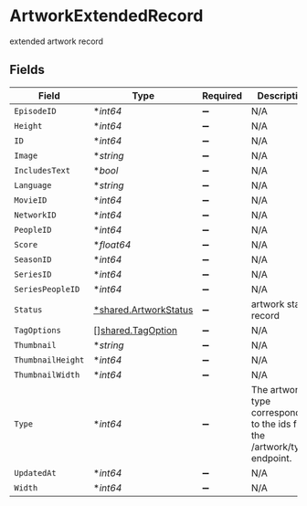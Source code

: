 # ArtworkExtendedRecord

extended artwork record


## Fields

| Field                                                                     | Type                                                                      | Required                                                                  | Description                                                               |
| ------------------------------------------------------------------------- | ------------------------------------------------------------------------- | ------------------------------------------------------------------------- | ------------------------------------------------------------------------- |
| `EpisodeID`                                                               | **int64*                                                                  | :heavy_minus_sign:                                                        | N/A                                                                       |
| `Height`                                                                  | **int64*                                                                  | :heavy_minus_sign:                                                        | N/A                                                                       |
| `ID`                                                                      | **int64*                                                                  | :heavy_minus_sign:                                                        | N/A                                                                       |
| `Image`                                                                   | **string*                                                                 | :heavy_minus_sign:                                                        | N/A                                                                       |
| `IncludesText`                                                            | **bool*                                                                   | :heavy_minus_sign:                                                        | N/A                                                                       |
| `Language`                                                                | **string*                                                                 | :heavy_minus_sign:                                                        | N/A                                                                       |
| `MovieID`                                                                 | **int64*                                                                  | :heavy_minus_sign:                                                        | N/A                                                                       |
| `NetworkID`                                                               | **int64*                                                                  | :heavy_minus_sign:                                                        | N/A                                                                       |
| `PeopleID`                                                                | **int64*                                                                  | :heavy_minus_sign:                                                        | N/A                                                                       |
| `Score`                                                                   | **float64*                                                                | :heavy_minus_sign:                                                        | N/A                                                                       |
| `SeasonID`                                                                | **int64*                                                                  | :heavy_minus_sign:                                                        | N/A                                                                       |
| `SeriesID`                                                                | **int64*                                                                  | :heavy_minus_sign:                                                        | N/A                                                                       |
| `SeriesPeopleID`                                                          | **int64*                                                                  | :heavy_minus_sign:                                                        | N/A                                                                       |
| `Status`                                                                  | [*shared.ArtworkStatus](../../models/shared/artworkstatus.md)             | :heavy_minus_sign:                                                        | artwork status record                                                     |
| `TagOptions`                                                              | [][shared.TagOption](../../models/shared/tagoption.md)                    | :heavy_minus_sign:                                                        | N/A                                                                       |
| `Thumbnail`                                                               | **string*                                                                 | :heavy_minus_sign:                                                        | N/A                                                                       |
| `ThumbnailHeight`                                                         | **int64*                                                                  | :heavy_minus_sign:                                                        | N/A                                                                       |
| `ThumbnailWidth`                                                          | **int64*                                                                  | :heavy_minus_sign:                                                        | N/A                                                                       |
| `Type`                                                                    | **int64*                                                                  | :heavy_minus_sign:                                                        | The artwork type corresponds to the ids from the /artwork/types endpoint. |
| `UpdatedAt`                                                               | **int64*                                                                  | :heavy_minus_sign:                                                        | N/A                                                                       |
| `Width`                                                                   | **int64*                                                                  | :heavy_minus_sign:                                                        | N/A                                                                       |